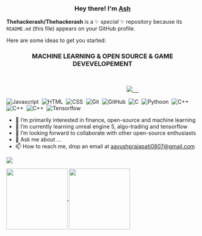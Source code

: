 ### <p align="center">Hey there! I'm [Ash](https://octoprofile.vercel.app/user?id=Thehackerash)</p>

**Thehackerash/Thehackerash** is a  ✨ _special_ ✨ repository because its `README.md` (this file) appears on your GitHub profile.

Here are some ideas to get you started:

<h3 align="center" >MACHINE LEARNING & OPEN SOURCE & GAME DEVEVELOPEMENT</h3>
<br/>

<p align="center"> &nbsp; &nbsp; &nbsp; &nbsp; &nbsp; &nbsp; &nbsp; &nbsp; &nbsp; &nbsp; &nbsp; &nbsp; &nbsp; &nbsp; &nbsp; &nbsp; &nbsp; &nbsp; &nbsp; &nbsp; <a href="https://github.com/Thehackerash"><img src="https://img.shields.io/github/followers/Thehackerash?color=%234CC61E&label=GitHub%20Followers%20%3A"/> &nbsp; &nbsp; <a 
<br/>
<br/>

![Javascript](https://img.shields.io/badge/-Javascript-05122A?style=flat&logo=Javascript&logoColor=FFA518)&nbsp;
![HTML](https://img.shields.io/badge/-HTML-05122A?style=flat&logo=HTML5)&nbsp;
![CSS](https://img.shields.io/badge/-CSS-05122A?style=flat&logo=CSS3&logoColor=1572B6)&nbsp;
![Git](https://img.shields.io/badge/-Git-05122A?style=flat&logo=git)&nbsp;
![GitHub](https://img.shields.io/badge/-GitHub-05122A?style=flat&logo=github)&nbsp;
![C](https://img.shields.io/badge/-C-05122A?style=flat&logo=C&logoColor=A8B9CC)&nbsp;
![Pythoon](https://img.shields.io/badge/-python-05122A?style=flat&logo=python)&nbsp;
![C++](https://img.shields.io/badge/-C++-05122A?style=flat&logo=C++&logoColor=A8B9CC)&nbsp;
![C++](https://img.shields.io/badge/-React-05122A?style=flat&logo=React&logoColor=A8B9CC)&nbsp;
![C++](https://img.shields.io/badge/-Java-05122A?style=flat&logo=Java&logoColor=A8B9CC)&nbsp;
![Tensorlfow](https://img.shields.io/badge/-Tensorflow-05122A?style=flat&logo=Tensorfloe&logoColor=A8B9CC)&nbsp;
<br/>

- 🔭 I’m primarily interested in finance, open-source and machine learning 
- 🌱 I’m currently learning unreal engine 5, algo-trading and tensorflow
- 👯 I’m looking forward to collaborate with other open-source enthusiasts
- 💬 Ask me about ...
- 📫 How to reach me, drop an email at aayushprajapati0807@gmail.com

![](https://komarev.com/ghpvc/?username=thehackerash&color=268F77)
<a href="https://github.com/Thehackerash">
  
  <img height="160em" align="center" src="https://github-readme-stats.vercel.app/api?username=Thehackerash&count_private=true&show_icons=true&&theme=chartreuse-dark&include_all_commits=true" />
  <img height="160em"  align="center"  src="https://github-readme-streak-stats.herokuapp.com?user=Thehackerash&theme=chartreuse-dark">
  
</a>

